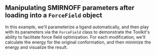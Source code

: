 ## Manipulating SMIRNOFF parameters after loading into a `ForceField` object

In this example, we'll parameterize a ligand automatically, and then play with its parameters via the `ForceField` class to demonstrate the Toolkit's ability to facilitate force field optimization. For each modification, we'll calculate the energy for the original conformation, and then minimize the energy and visualize the result.
